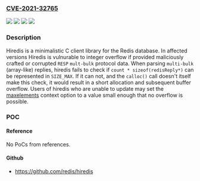 ### [CVE-2021-32765](https://cve.mitre.org/cgi-bin/cvename.cgi?name=CVE-2021-32765)
![](https://img.shields.io/static/v1?label=Product&message=hiredis&color=blue)
![](https://img.shields.io/static/v1?label=Version&message=n%2Fa&color=blue)
![](https://img.shields.io/static/v1?label=Vulnerability&message=CWE-190%3A%20Integer%20Overflow%20or%20Wraparound&color=brighgreen)
![](https://img.shields.io/static/v1?label=Vulnerability&message=CWE-680%3A%20Integer%20Overflow%20to%20Buffer%20Overflow&color=brighgreen)

### Description

Hiredis is a minimalistic C client library for the Redis database. In affected versions Hiredis is vulnurable to integer overflow if provided maliciously crafted or corrupted `RESP` `mult-bulk` protocol data. When parsing `multi-bulk` (array-like) replies, hiredis fails to check if `count * sizeof(redisReply*)` can be represented in `SIZE_MAX`. If it can not, and the `calloc()` call doesn't itself make this check, it would result in a short allocation and subsequent buffer overflow. Users of hiredis who are unable to update may set the [maxelements](https://github.com/redis/hiredis#reader-max-array-elements) context option to a value small enough that no overflow is possible.

### POC

#### Reference
No PoCs from references.

#### Github
- https://github.com/redis/hiredis

